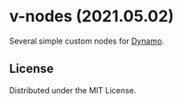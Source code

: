 # v-nodes (2021.05.02)

Several simple custom nodes for [Dynamo](https://dynamobim.org).

## License

Distributed under the MIT License.